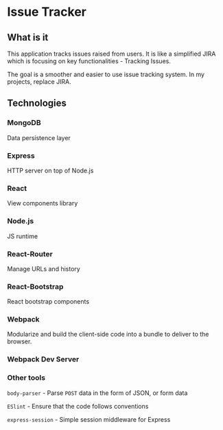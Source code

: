 # Issue Tracker

## What is it

This application tracks issues raised from users. It is like a simplified JIRA which is focusing on key functionalities - Tracking Issues.

The goal is a smoother and easier to use issue tracking system. In my projects, replace JIRA.

## Technologies

### MongoDB

Data persistence layer

### Express

HTTP server on top of Node.js

### React

View components library

### Node.js

JS runtime

### React-Router

Manage URLs and history

### React-Bootstrap

React bootstrap components

### Webpack

Modularize and build the client-side code into a bundle to deliver to the browser.

### Webpack Dev Server

### Other tools

`body-parser` - Parse `POST` data in the form of JSON, or form data

`ESlint` - Ensure that the code follows conventions

`express-session` - Simple session middleware for Express
